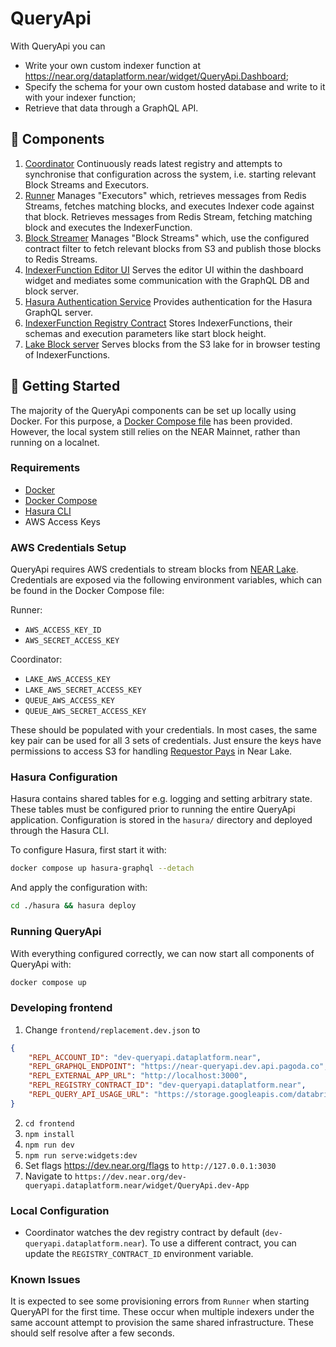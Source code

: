 # QueryApi

With QueryApi you can
* Write your own custom indexer function at https://near.org/dataplatform.near/widget/QueryApi.Dashboard;
* Specify the schema for your own custom hosted database and write to it with your indexer function;
* Retrieve that data through a GraphQL API.

## 🧩 Components
1. [Coordinator](./coordinator)
   Continuously reads latest registry and attempts to synchronise that configuration across the system, i.e. starting relevant Block Streams and Executors.
1. [Runner](./runner)
   Manages "Executors" which, retrieves messages from Redis Streams, fetches matching blocks, and executes Indexer code against that block. 
   Retrieves messages from Redis Stream, fetching matching block and executes the IndexerFunction.
1. [Block Streamer](./block-streamer)
   Manages "Block Streams" which, use the configured contract filter to fetch relevant blocks from S3 and publish those blocks to Redis Streams.
1. [IndexerFunction Editor UI](./frontend)
   Serves the editor UI within the dashboard widget and mediates some communication with the GraphQL DB and block server.
1. [Hasura Authentication Service](./hasura-authentication-service)
   Provides authentication for the Hasura GraphQL server.
1. [IndexerFunction Registry Contract](./registry)
   Stores IndexerFunctions, their schemas and execution parameters like start block height.
1. [Lake Block server](./block-server)
   Serves blocks from the S3 lake for in browser testing of IndexerFunctions.

## 🚀 Getting Started

The majority of the QueryApi components can be set up locally using Docker. For this purpose, a [Docker Compose file](./docker-compose.yml) has been provided. However, the local system still relies on the NEAR Mainnet, rather than running on a localnet.

### Requirements
- [Docker](https://docs.docker.com/engine/install/)
- [Docker Compose](https://docs.docker.com/compose/install/)
- [Hasura CLI](https://hasura.io/docs/latest/hasura-cli/install-hasura-cli/)
- AWS Access Keys

### AWS Credentials Setup
QueryApi requires AWS credentials to stream blocks from [NEAR Lake](https://github.com/near/near-lake-indexer). Credentials are exposed via the following environment variables, which can be found in the Docker Compose file:

Runner:
- `AWS_ACCESS_KEY_ID`
- `AWS_SECRET_ACCESS_KEY`

Coordinator:
- `LAKE_AWS_ACCESS_KEY`
- `LAKE_AWS_SECRET_ACCESS_KEY`
- `QUEUE_AWS_ACCESS_KEY`
- `QUEUE_AWS_SECRET_ACCESS_KEY`

These should be populated with your credentials. In most cases, the same key pair can be used for all 3 sets of credentials. Just ensure the keys have permissions to access S3 for handling [Requestor Pays](https://docs.aws.amazon.com/AmazonS3/latest/userguide/RequesterPaysBuckets.html) in Near Lake. 

### Hasura Configuration
Hasura contains shared tables for e.g. logging and setting arbitrary state. These tables must be configured prior to running the entire QueryApi application. Configuration is stored in the `hasura/` directory and deployed through the Hasura CLI.

To configure Hasura, first start it with:
```sh
docker compose up hasura-graphql --detach
```

And apply the configuration with:
```sh
cd ./hasura && hasura deploy
```

### Running QueryApi
With everything configured correctly, we can now start all components of QueryApi with:
```sh
docker compose up
```

### Developing frontend
1. Change `frontend/replacement.dev.json` to
```json
{
    "REPL_ACCOUNT_ID": "dev-queryapi.dataplatform.near",
    "REPL_GRAPHQL_ENDPOINT": "https://near-queryapi.dev.api.pagoda.co",
    "REPL_EXTERNAL_APP_URL": "http://localhost:3000",
    "REPL_REGISTRY_CONTRACT_ID": "dev-queryapi.dataplatform.near",
    "REPL_QUERY_API_USAGE_URL": "https://storage.googleapis.com/databricks-near-query-runner/output/query-api-usage/indexers_dev.json"
}
```
2. `cd frontend`
3. `npm install`
4. `npm run dev`
5. `npm run serve:widgets:dev`
6. Set flags https://dev.near.org/flags to `http://127.0.0.1:3030`
7. Navigate to `https://dev.near.org/dev-queryapi.dataplatform.near/widget/QueryApi.dev-App`

### Local Configuration
- Coordinator watches the dev registry contract by default (`dev-queryapi.dataplatform.near`). To use a different contract, you can update the `REGISTRY_CONTRACT_ID` environment variable.

### Known Issues

It is expected to see some provisioning errors from `Runner` when starting QueryAPI for the first time. These occur when multiple indexers under the same account attempt to provision the same shared infrastructure. These should self resolve after a few seconds.
